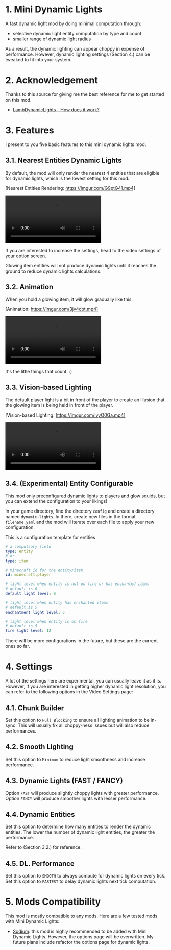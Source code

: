 # 1. Mini Dynamic Lights

A fast dynamic light mod by doing minimal
computation through:

 - selective dynamic light entity computation by type and count
 - smaller range of dynamic light radius

As a result, the dynamic lighting can appear choppy in expense of performance.
However, dynamic lighting settings (Section 4.) can be tweaked to fit into your system.

# 2. Acknowledgement

Thanks to this source for giving me the best reference 
for me to get started on this mod. 

- [LambDynamicLights - How does it work?](https://github.com/LambdAurora/LambDynamicLights/blob/1.17/HOW_DOES_IT_WORK.md)

# 3. Features

I present to you five basic features to this mini dynamic
lights mod.

## 3.1. Nearest Entities Dynamic Lights

By default, the mod will only render the nearest 4 entities
that are eligible for dynamic lights, which is the lowest
setting for this mod.

[Nearest Entities Rendering: https://imgur.com/G9ptG41.mp4]

<video src="https://imgur.com/G9ptG41.mp4"></video>

If you are interested to increase the settings, head to
the video settings of your option screen.

Glowing item entities will not produce dynamic lights until it
reaches the ground to reduce dynamic lights calculations.

## 3.2. Animation

When you hold a glowing item, it will glow gradually like this.

[Animation: https://imgur.com/3jv4cbt.mp4]

<video src="https://imgur.com/3jv4cbt.mp4"></video>

It's the little things that count. :)

## 3.3. Vision-based Lighting

The default player light is a bit in front of the 
player to create an illusion that the glowing item is 
being held in front of the player.

[Vision-based Lighting: https://imgur.com/ivyQ0Ga.mp4]

<video src="https://imgur.com/ivyQ0Ga.mp4"></video>

## 3.4. (Experimental) Entity Configurable

This mod only preconfigured dynamic lights to players
and glow squids, but you can extend the configuration
to your likings!

In your game directory, find the directory `config` and
create a directory named `dynamic-lights`. In
there, create new files in the format `filename.yaml` and the mod
will iterate over each file to apply your new configuration.

This is a configuration template for entities
```yaml
# a compulsory field
type: entity
# or
type: item

# minecraft id for the entity/item
id: minecraft:player

# light level when entity is not on fire or has enchanted items
# default is 0
default light level: 0

# light level when entity has enchanted items
# default is 5
enchantment light level: 5

# light level when entity is on fire
# default is 5
fire light level: 12
```

There will be more configurations in the future, but these
are the current ones so far.


# 4. Settings

A lot of the settings here are experimental, you can usually leave
it as it is. However, if you are interested in getting higher
dynamic light resolution, you can refer to the following options in the Video Settings page:


## 4.1. Chunk Builder
Set this option to `Full Blocking` to ensure all lighting animation
to be in-sync. This will usually fix all choppy-ness issues but will also reduce performances.

## 4.2. Smooth Lighting
Set this option to `Minimum` to reduce light smoothness and increase performance.


## 4.3. Dynamic Lights (FAST / FANCY)
Option `FAST` will produce slightly choppy lights with greater performance.
Option `FANCY` will produce smoother lights with lesser performance.

## 4.4. Dynamic Entities
Set this option to determine how many entities to render the dynamic entities.
The lower the number of dynamic light entities, the greater the performance.

Refer to (Section 3.2.) for reference.

## 4.5. DL. Performance
Set this option to `SMOOTH` to always compute for dynamic lights on every tick.
Set this option to `FASTEST` to delay dynamic lights next tick computation.

# 5. Mods Compatibility

This mod is mostly compatible to any mods. Here are a few tested mods with Mini Dynamic Lights:

- [Sodium](https://modrinth.com/mod/sodium): this mod is highly recommended to be added with Mini Dynamic Lights. However, the options page will be overwritten. My future plans include refactor the options page for dynamic lights.